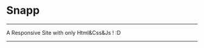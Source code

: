 # Snapp
************************************
A Responsive Site with only Html&Css&Js ! :D
************************************
